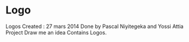 Logo
====

Logos
Created : 27 mars 2014
Done by Pascal Niyitegeka and Yossi Attia
Project Draw me an idea
Contains Logos.
